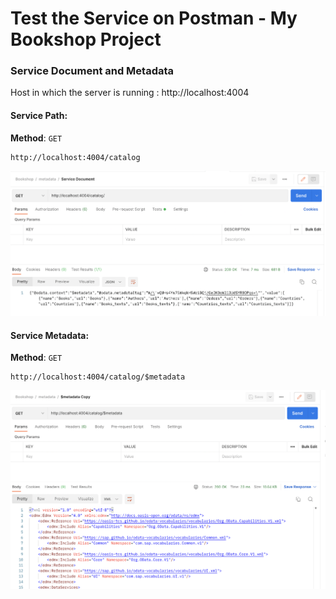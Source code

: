 # Test the Service on Postman - My Bookshop Project 

### Service Document and Metadata 

Host in which the server is running : http://localhost:4004

#### Service Path:

**Method**: `GET`

```
http://localhost:4004/catalog
```

<img src="./assets/images/service-document.png" width="700" />

#### Service Metadata:

**Method**: `GET`

```
http://localhost:4004/catalog/$metadata
```

<img src="./assets/images/service-metadata-bookshop.png" width="700" />


